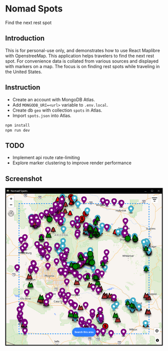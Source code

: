 # Nomad Spots
Find the next rest spot

## Introduction
This is for personal-use only, and demonstrates how to use React Maplibre with
OpenstreeMap. This application helps travelers to find the next rest spot. For
convenience data is collated from various sources and displayed with markers on a
map. The focus is on finding rest spots while traveling in the United States.

## Instruction

* Create an account with MongoDB Atlas.
* Add `MONGODB_URI=<url>` variable to `.env.local`.
* Create db `geo` with collection `spots` in Atlas.
* Import `spots.json` into Atlas.

```
npm install
npm run dev
```

## TODO
* Implement api route rate-limiting
* Explore marker clustering to improve render performance

## Screenshot

![Screenshot](/public/screenshot.png)
